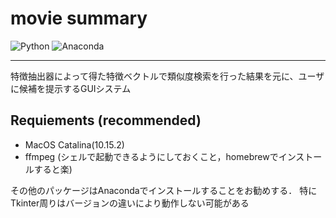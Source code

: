 # movie summary

![Python](https://img.shields.io/badge/Python-3.6.5-blue.svg)
![Anaconda](https://img.shields.io/badge/Anaconda-5.2.0-green.svg)

***
特徴抽出器によって得た特徴ベクトルで類似度検索を行った結果を元に、ユーザに候補を提示するGUIシステム

## Requiements (recommended)
- MacOS Catalina(10.15.2)
- ffmpeg (シェルで起動できるようにしておくこと，homebrewでインストールすると楽)


その他のパッケージはAnacondaでインストールすることをお勧めする．
特にTkinter周りはバージョンの違いにより動作しない可能がある

##
